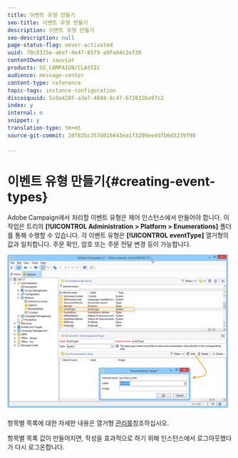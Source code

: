 ```yaml
---
title: 이벤트 유형 만들기
seo-title: 이벤트 유형 만들기
description: 이벤트 유형 만들기
seo-description: null
page-status-flag: never-activated
uuid: 70c8325e-a6ef-4e47-85f9-a9fa04c2ef30
contentOwner: sauviat
products: SG_CAMPAIGN/CLASSIC
audience: message-center
content-type: reference
topic-tags: instance-configuration
discoiquuid: 5c0a428f-a3e7-4848-8c47-b72832ba97c2
index: y
internal: n
snippet: y
translation-type: tm+mt
source-git-commit: 20f835c357d016643ea1f3209ee4dfb6d3239f90

---
```



# 이벤트 유형 만들기{#creating-event-types}

Adobe Campaign에서 처리할 이벤트 유형은 제어 인스턴스에서 만들어야 합니다. 이 작업은 트리의 **[!UICONTROL Administration > Platform > Enumerations]** 폴더를 통해 수행할 수 있습니다. 각 이벤트 유형은 **[!UICONTROL eventType]** 열거형의 값과 일치합니다. 주문 확인, 암호 또는 주문 전달 변경 등이 가능합니다.

![](assets/messagecenter_eventtype_enum_001.png)

항목별 목록에 대한 자세한 내용은 열거형 [관리를](../../platform/using/managing-enumerations.md)참조하십시오.

항목별 목록 값이 만들어지면, 작성을 효과적으로 하기 위해 인스턴스에서 로그아웃했다가 다시 로그온합니다.
